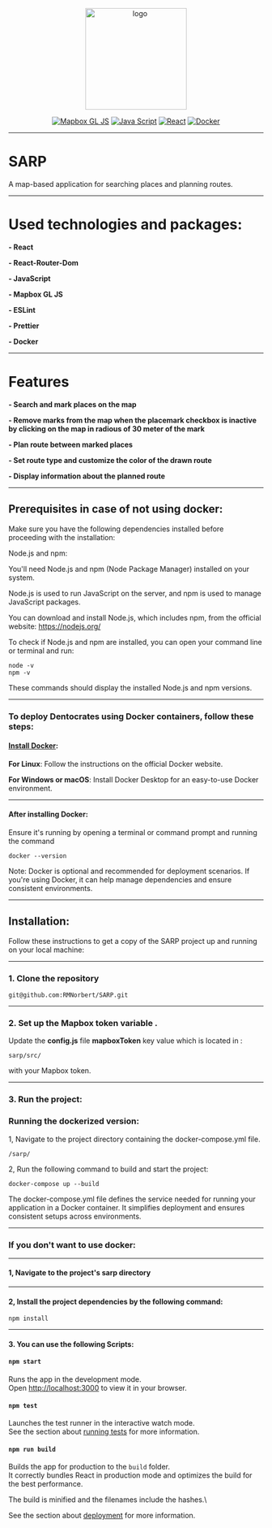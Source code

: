<div align="center">

[<img src="https://github.com/RMNorbert/SARP/blob/development/sarp/public/sarp.png" alt="logo" width="200">](README.md)

[![Mapbox GL JS](https://img.shields.io/badge/mapbox%20gl%20js-black?logo=mapbox&logoColor=66FF01&labelColor=black&style=for-the-badge)](https://www.mapbox.com/)
[![Java Script](https://img.shields.io/badge/JavaScript-black?style=for-the-badge&logo=javascript&logoColor=F7DF1E&labelColor=black)](https://www.javascript.com/)
[![React](https://img.shields.io/badge/React-black.svg?logo=react&logoColor=blue&labelColor=black&style=for-the-badge)](https://reactjs.org/)
[![Docker](https://img.shields.io/badge/-docker-black.svg?logo=docker&logoColor=0197f6&labelColor=black&style=for-the-badge)](https://www.docker.com/)

</div>

---
# SARP
A map-based application for searching places and planning routes.

---
# Used technologies and packages:

**- React**

**- React-Router-Dom**

**- JavaScript**

**- Mapbox GL JS**

**- ESLint**

**- Prettier**

**- Docker**

---
# Features

**- Search and mark places on the map**

**- Remove marks from the map when the placemark checkbox is inactive by clicking on the map in radious of 30 meter of the mark**

**- Plan route between marked places**

**- Set route type and customize the color of the drawn route**

**- Display information about the planned route**

---
## Prerequisites in case of not using docker:

Make sure you have the following dependencies installed before proceeding with the installation:

Node.js and npm:

You'll need Node.js and npm (Node Package Manager) installed on your system.

Node.js is used to run JavaScript on the server, and npm is used to manage JavaScript packages.

You can download and install Node.js, which includes npm, from the official website: https://nodejs.org/

To check if Node.js and npm are installed, you can open your command line or terminal and run:
```
node -v
npm -v
```
These commands should display the installed Node.js and npm versions.

___
### To deploy Dentocrates using Docker containers, follow these steps:

#### [Install Docker](https://www.docker.com/get-started/):
  
  **For Linux**: Follow the instructions on the official Docker website.
  
  **For Windows or macOS**: Install Docker Desktop for an easy-to-use Docker environment.

___
#### After installing Docker:
 Ensure it's running by opening a terminal or command prompt and running the command 
 ```
 docker --version
 ```

Note: Docker is optional and recommended for deployment scenarios. If you're using Docker, it can help manage dependencies and ensure consistent environments.

___
## Installation:

  Follow these instructions to get a copy of the SARP project up and running on your local machine:

---
### 1. Clone the repository

```git@github.com:RMNorbert/SARP.git```

---
### 2. Set up the Mapbox token variable .
   Update the **config.js** file  **mapboxToken** key value which is located in : 

   ```sarp/src/```
   
   with your Mapbox token.

---
### 3. Run the project:

### Running the dockerized version:
  
1, Navigate to the project directory containing the docker-compose.yml file.
```
/sarp/
```

2, Run the following command to build and start the project:
```
docker-compose up --build
```

The docker-compose.yml file defines the service needed for running your application in a Docker container.
It simplifies deployment and ensures consistent setups across environments.
___

### If you don't want to use docker:

___
#### 1, Navigate to the project's sarp directory

___
#### 2, Install the project dependencies by the following command:

```
npm install
```

___
#### 3. You can use the following Scripts:

#### `npm start`

Runs the app in the development mode.\
Open [http://localhost:3000](http://localhost:3000) to view it in your browser.

#### `npm test`

Launches the test runner in the interactive watch mode.\
See the section about [running tests](https://facebook.github.io/create-react-app/docs/running-tests) for more information.

#### `npm run build`

Builds the app for production to the `build` folder.\
It correctly bundles React in production mode and optimizes the build for the best performance.

The build is minified and the filenames include the hashes.\

See the section about [deployment](https://facebook.github.io/create-react-app/docs/deployment) for more information.

